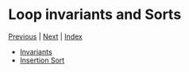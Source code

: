 # Loop invariants and Sorts <!-- omit in toc -->

[Previous][prev] | [Next][next] | [Index][index]

[prev]: ../04ramsearch/index.md
[next]: ../06merge/index.md
[index]: ./index.md

- [Invariants](./01invariants.md)
- [Insertion Sort](./02insertion.md)

